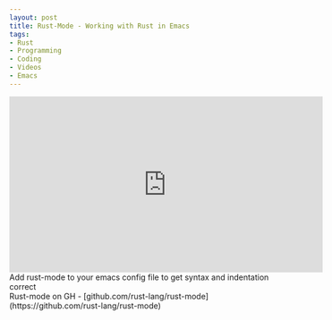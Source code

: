 ```yaml
---
layout: post
title: Rust-Mode - Working with Rust in Emacs
tags:
- Rust
- Programming
- Coding
- Videos
- Emacs
---
```

<iframe width="560" height="315" src="https://www.youtube.com/embed/n3QeVD_Z_00" frameborder="0" allowfullscreen></iframe>
<br>
Add rust-mode to your emacs config file to get syntax and indentation correct
<br>
Rust-mode on GH - [github.com/rust-lang/rust-mode](https://github.com/rust-lang/rust-mode)
